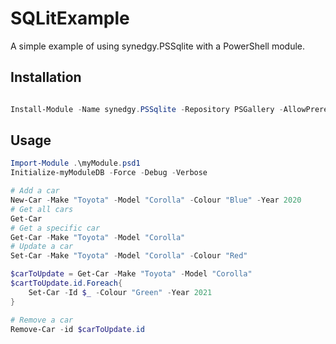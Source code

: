 # SQLitExample

A simple example of using synedgy.PSSqlite with a PowerShell module.

## Installation

```powershell

Install-Module -Name synedgy.PSSqlite -Repository PSGallery -AllowPrerelease -Force
```

## Usage

```powershell
Import-Module .\myModule.psd1
Initialize-myModuleDB -Force -Debug -Verbose

# Add a car
New-Car -Make "Toyota" -Model "Corolla" -Colour "Blue" -Year 2020
# Get all cars
Get-Car
# Get a specific car
Get-Car -Make "Toyota" -Model "Corolla"
# Update a car
Set-Car -Make "Toyota" -Model "Corolla" -Colour "Red"

$carToUpdate = Get-Car -Make "Toyota" -Model "Corolla"
$cartToUpdate.id.Foreach{
    Set-Car -Id $_ -Colour "Green" -Year 2021
}

# Remove a car
Remove-Car -id $carToUpdate.id

```
